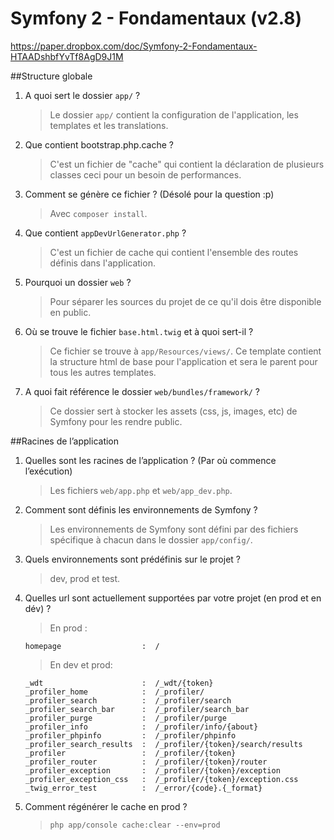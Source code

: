 Symfony 2 - Fondamentaux (v2.8)
=======

https://paper.dropbox.com/doc/Symfony-2-Fondamentaux-HTAADshbfYvTf8AgD9J1M

##Structure globale
1. A quoi sert le dossier `app/` ?
    > Le dossier `app/` contient la configuration de l'application, les templates et les translations.

2. Que contient bootstrap.php.cache ?
    > C'est un fichier de "cache" qui contient la déclaration de plusieurs classes ceci pour un besoin de performances.

3. Comment se génère ce fichier ? (Désolé pour la question  :p)
    > Avec `composer install`.

4. Que contient `appDevUrlGenerator.php` ?
    > C'est un fichier de cache qui contient l'ensemble des routes définis dans l'application.

5. Pourquoi un dossier `web` ?
    > Pour séparer les sources du projet de ce qu'il dois être disponible en public.

6. Où se trouve le fichier `base.html.twig` et à quoi sert-il ?
    > Ce fichier se trouve à `app/Resources/views/`. Ce template contient la structure html de base pour l'application et sera le parent pour tous les autres templates.

7. A quoi fait référence le dossier `web/bundles/framework/` ?
    > Ce dossier sert à stocker les assets (css, js, images, etc) de Symfony pour les rendre public.


##Racines de l’application
1. Quelles sont les racines de l’application ? (Par où commence l’exécution)
    > Les fichiers `web/app.php` et `web/app_dev.php`.

2. Comment sont définis les environnements de Symfony ?
    > Les environnements de Symfony sont défini par des fichiers spécifique à chacun dans le dossier `app/config/`.

3. Quels environnements sont prédéfinis sur le projet ?
    > dev, prod et test.

4. Quelles url sont actuellement supportées par votre projet (en prod et en dév) ?
    > En prod : 
    ```
    homepage                  :  /
    ```
    > En dev et prod:
    ```
    _wdt                      :  /_wdt/{token}
    _profiler_home            :  /_profiler/
    _profiler_search          :  /_profiler/search
    _profiler_search_bar      :  /_profiler/search_bar
    _profiler_purge           :  /_profiler/purge
    _profiler_info            :  /_profiler/info/{about}
    _profiler_phpinfo         :  /_profiler/phpinfo
    _profiler_search_results  :  /_profiler/{token}/search/results
    _profiler                 :  /_profiler/{token}
    _profiler_router          :  /_profiler/{token}/router
    _profiler_exception       :  /_profiler/{token}/exception
    _profiler_exception_css   :  /_profiler/{token}/exception.css
    _twig_error_test          :  /_error/{code}.{_format}
    ```

5. Comment régénérer le cache en prod ?
    > `php app/console cache:clear --env=prod`
